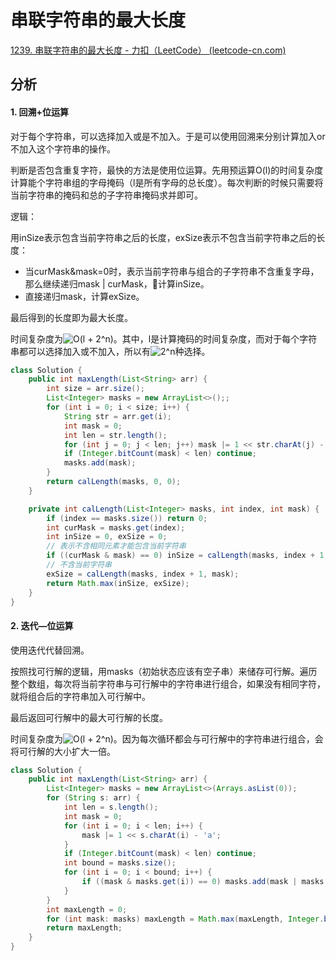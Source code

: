 # 串联字符串的最大长度

[1239. 串联字符串的最大长度 - 力扣（LeetCode） (leetcode-cn.com)](https://leetcode-cn.com/problems/maximum-length-of-a-concatenated-string-with-unique-characters/)

## 分析

#### 1. 回溯+位运算

对于每个字符串，可以选择加入或是不加入。于是可以使用回溯来分别计算加入or不加入这个字符串的操作。

判断是否包含重复字符，最快的方法是使用位运算。先用预运算O(l)的时间复杂度计算能个字符串组的字母掩码（l是所有字母的总长度）。每次判断的时候只需要将当前字符串的掩码和总的子字符串掩码求并即可。

逻辑：

用inSize表示包含当前字符串之后的长度，exSize表示不包含当前字符串之后的长度：

*   当curMask\&mask=0时，表示当前字符串与组合的子字符串不含重复字母，那么继续递归mask | curMask，计算inSize。
*   直接递归mask，计算exSize。

最后得到的长度即为最大长度。

时间复杂度为<img src="https://latex.codecogs.com/svg.image?O(l&space;&plus;&space;2^n)" title="O(l + 2^n)" />。其中，l是计算掩码的时间复杂度，而对于每个字符串都可以选择加入或不加入，所以有<img src="https://latex.codecogs.com/svg.image?2^n" title="2^n" />种选择。

```java
class Solution {
    public int maxLength(List<String> arr) {
        int size = arr.size();
        List<Integer> masks = new ArrayList<>();;
        for (int i = 0; i < size; i++) {
            String str = arr.get(i);
            int mask = 0;
            int len = str.length();
            for (int j = 0; j < len; j++) mask |= 1 << str.charAt(j) - 'a';
            if (Integer.bitCount(mask) < len) continue;
            masks.add(mask);
        }
        return calLength(masks, 0, 0);
    }

    private int calLength(List<Integer> masks, int index, int mask) {
        if (index == masks.size()) return 0;
        int curMask = masks.get(index);
        int inSize = 0, exSize = 0;
        // 表示不含相同元素才能包含当前字符串
        if ((curMask & mask) == 0) inSize = calLength(masks, index + 1, curMask | mask) + Integer.bitCount(curMask);
        // 不含当前字符串
        exSize = calLength(masks, index + 1, mask);
        return Math.max(inSize, exSize);
    }
}
```

#### 2. 迭代—位运算

使用迭代代替回溯。

按照找可行解的逻辑，用masks（初始状态应该有空子串）来储存可行解。遍历整个数组，每次将当前字符串与可行解中的字符串进行组合，如果没有相同字符，就将组合后的字符串加入可行解中。

最后返回可行解中的最大可行解的长度。

时间复杂度为<img src="https://latex.codecogs.com/svg.image?O(l&space;&plus;&space;2^n)" title="O(l + 2^n)" />。因为每次循环都会与可行解中的字符串进行组合，会将可行解的大小扩大一倍。

```java
class Solution {
    public int maxLength(List<String> arr) {
        List<Integer> masks = new ArrayList<>(Arrays.asList(0));
        for (String s: arr) {
            int len = s.length();
            int mask = 0;
            for (int i = 0; i < len; i++) {
                mask |= 1 << s.charAt(i) - 'a';
            }
            if (Integer.bitCount(mask) < len) continue;
            int bound = masks.size();
            for (int i = 0; i < bound; i++) {
                if ((mask & masks.get(i)) == 0) masks.add(mask | masks.get(i));
            }
        }
        int maxLength = 0;
        for (int mask: masks) maxLength = Math.max(maxLength, Integer.bitCount(mask));
        return maxLength;
    }
}
```

